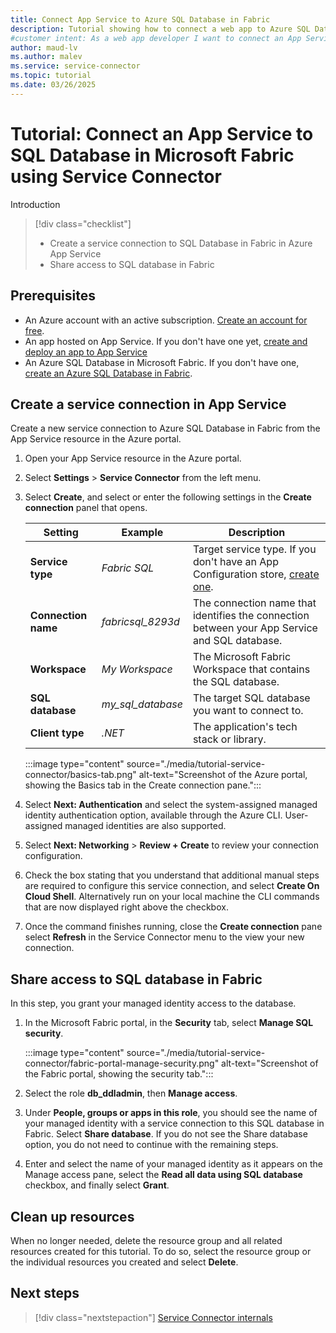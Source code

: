 ```yaml
---
title: Connect App Service to Azure SQL Database in Fabric
description: Tutorial showing how to connect a web app to Azure SQL Database in Microsoft Fabric using Service Connector
#customer intent: As a web app developer I want to connect an App Service resource to Azure SQL Database in Fabric so that my app can reach the SQL database in Microsoft Fabric.
author: maud-lv
ms.author: malev
ms.service: service-connector
ms.topic: tutorial
ms.date: 03/26/2025
---
```


# Tutorial: Connect an App Service to SQL Database in Microsoft Fabric using Service Connector

Introduction

> [!div class="checklist"]
> * Create a service connection to SQL Database in Fabric in Azure App Service
> * Share access to SQL database in Fabric

## Prerequisites

* An Azure account with an active subscription. [Create an account for free](https://azure.microsoft.com/free).
* An app hosted on App Service. If you don't have one yet, [create and deploy an app to App Service](/azure/app-service/quickstart-dotnetcore)
* An Azure SQL Database in Microsoft Fabric. If you don't have one, [create an Azure SQL Database in Fabric](./create.md).

## Create a service connection in App Service

Create a new service connection to Azure SQL Database in Fabric from the App Service resource in the Azure portal.

1. Open your App Service resource in the Azure portal.
1. Select **Settings** > **Service Connector** from the left menu. <!-- will it be marked as "Preview"?-->
2. Select **Create**, and select or enter the following settings in the **Create connection** panel that opens.

    | Setting             | Example           | Description                                                                                                                                               |
    |---------------------|-------------------|-----------------------------------------------------------------------------------------------------------------------------------------------------------|
    | **Service type**    | *Fabric SQL*      | Target service type. If you don't have an App Configuration store, [create one](../azure-app-configuration/quickstart-azure-app-configuration-create.md). |
    | **Connection name** | *fabricsql_8293d* | The connection name that identifies the connection between your App Service and SQL database.                                                             |
    | **Workspace**       | *My Workspace*    | The Microsoft Fabric Workspace that contains the SQL database.                                                                                            |
    | **SQL database**    | *my_sql_database* | The target SQL database you want to connect to.                                                                                                           |
    | **Client type**     | *.NET*            | The application's tech stack or library.                                                                                                                  |
    
    :::image type="content" source="./media/tutorial-service-connector/basics-tab.png" alt-text="Screenshot of the Azure portal, showing the Basics tab in the Create connection pane.":::

1. Select **Next: Authentication** and select the system-assigned managed identity authentication option, available through the Azure CLI. User-assigned managed identities are also supported.
1. Select **Next: Networking** > **Review + Create** to review your connection configuration.
1. Check the box stating that you understand that additional manual steps are required to configure this service connection, and select **Create On Cloud Shell**. Alternatively run on your local machine the CLI commands that are now displayed right above the checkbox.
1. Once the command finishes running, close the **Create connection** pane select **Refresh** in the Service Connector menu to the view your new connection.

## Share access to SQL database in Fabric

In this step, you grant your managed identity access to the database.

1. In the Microsoft Fabric portal, in the **Security** tab, select **Manage SQL security**.

    :::image type="content" source="./media/tutorial-service-connector/fabric-portal-manage-security.png" alt-text="Screenshot of the Fabric portal, showing the security tab.":::

1. Select the role **db_ddladmin**, then **Manage access**.
1. Under **People, groups or apps in this role**, you should see the name of your managed identity with a service connection to this SQL database in Fabric. Select **Share database**. If you do not see the Share database option, you do not need to continue with the remaining steps.
1. Enter and select the name of your managed identity as it appears on the Manage access pane, select the **Read all data using SQL database** checkbox, and finally select **Grant**.

## Clean up resources

When no longer needed, delete the resource group and all related resources created for this tutorial. To do so, select the resource group or the individual resources you created and select **Delete**.

## Next steps

> [!div class="nextstepaction"]
> [Service Connector internals](./concept-service-connector-internals.md)
